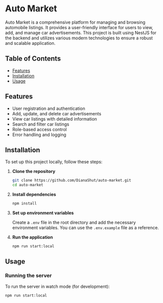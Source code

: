# Auto Market

Auto Market is a comprehensive platform for managing and browsing automobile listings. It provides a user-friendly interface for users to view, add, and manage car advertisements. This project is built using NestJS for the backend and utilizes various modern technologies to ensure a robust and scalable application.

## Table of Contents

- [Features](#features)
- [Installation](#installation)
- [Usage](#usage)


## Features

- User registration and authentication
- Add, update, and delete car advertisements
- View car listings with detailed information
- Search and filter car listings
- Role-based access control
- Error handling and logging

## Installation

To set up this project locally, follow these steps:

1. **Clone the repository**

    ```bash
    git clone https://github.com/DianaShut/auto-market.git
    cd auto-market
    ```

2. **Install dependencies**

    ```bash
    npm install
    ```

3. **Set up environment variables**

   Create a `.env` file in the root directory and add the necessary environment variables. You can use the `.env.example` file as a reference.

4. **Run the application**

    ```bash
    npm run start:local
    ```

## Usage

### Running the server

To run the server in watch mode (for development):

```bash
npm run start:local
